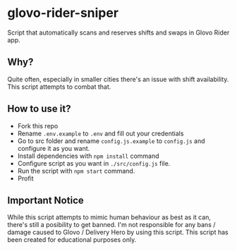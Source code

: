# glovo-rider-sniper
Script that automatically scans and reserves shifts and swaps in Glovo Rider app.

## Why?
Quite often, especially in smaller cities there's an issue with shift availability. This script attempts to combat that.

## How to use it?
- Fork this repo
- Rename `.env.example` to `.env` and fill out your credentials
- Go to src folder and rename `config.js.example` to `config.js` and configure it as you want.
- Install dependencies with `npm install` command
- Configure script as you want in `./src/config.js` file.
- Run the script with `npm start` command.
- Profit

## Important Notice
While this script attempts to mimic human behaviour as best as it can, there's still a posibility to get banned.
I'm not responsible for any bans / damage caused to Glovo / Delivery Hero by using this script.
This script has been created for educational purposes only.